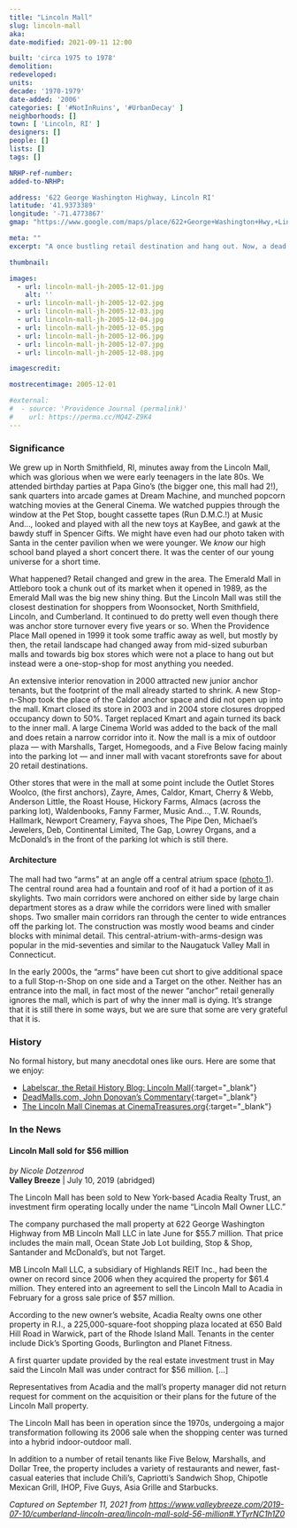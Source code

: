 ```yaml
---
title: "Lincoln Mall"
slug: lincoln-mall
aka:
date-modified: 2021-09-11 12:00

built: 'circa 1975 to 1978'
demolition:
redeveloped:
units:
decade: '1970-1979'
date-added: '2006'
categories: [ '#NotInRuins', '#UrbanDecay' ]
neighborhoods: []
town: [ 'Lincoln, RI' ]
designers: []
people: []
lists: []
tags: []

NRHP-ref-number:
added-to-NRHP:

address: '622 George Washington Highway, Lincoln RI'
latitude: '41.9373389'
longitude: '-71.4773867'
gmap: "https://www.google.com/maps/place/622+George+Washington+Hwy,+Lincoln,+RI+02865/@41.9373389,-71.4773867,17z/data=!3m1!4b1!4m5!3m4!1s0x89e44244222e1a1b:0x555815243b1c69d4!8m2!3d41.9373389!4d-71.475198"

meta: ""
excerpt: "A once bustling retail destination and hang out. Now, a dead mall? Not quite yet…"

thumbnail:

images:
  - url: lincoln-mall-jh-2005-12-01.jpg
    alt: ''
  - url: lincoln-mall-jh-2005-12-02.jpg
  - url: lincoln-mall-jh-2005-12-03.jpg
  - url: lincoln-mall-jh-2005-12-04.jpg
  - url: lincoln-mall-jh-2005-12-05.jpg
  - url: lincoln-mall-jh-2005-12-06.jpg
  - url: lincoln-mall-jh-2005-12-07.jpg
  - url: lincoln-mall-jh-2005-12-08.jpg

imagescredit:

mostrecentimage: 2005-12-01

#external:
#  - source: 'Providence Journal (permalink)'
#    url: https://perma.cc/MQ4Z-Z9K4
---
```


### Significance

We grew up in North Smithfield, RI, minutes away from the Lincoln Mall, which was glorious when we were early teenagers in the late 80s. We attended birthday parties at Papa Gino’s (the bigger one, this mall had 2!), sank quarters into arcade games at Dream Machine, and munched popcorn watching movies at the General Cinema. We watched puppies through the window at the Pet Stop, bought cassette tapes (Run D.M.C.!) at Music And…, looked and played with all the new toys at KayBee, and gawk at the bawdy stuff in Spencer Gifts. We might have even had our photo taken with Santa in the center pavilion when we were younger. We _know_ our high school band played a short concert there. It was the center of our young universe for a short time. 

What happened? Retail changed and grew in the area. The Emerald Mall in Attleboro took a chunk out of its market when it opened in 1989, as the Emerald Mall was the big new shiny thing. But the Lincoln Mall was still the closest destination for shoppers from Woonsocket, North Smithfield, Lincoln, and Cumberland. It continued to do pretty well even though there was anchor store turnover every five years or so. When the Providence Place Mall opened in 1999 it took some traffic away as well, but mostly by then, the retail landscape had changed away from mid-sized suburban malls and towards big box stores which were not a place to hang out but instead were a one-stop-shop for most anything you needed. 

An extensive interior renovation in 2000 attracted new junior anchor tenants, but the footprint of the mall already started to shrink. A new Stop-n-Shop took the place of the Caldor anchor space and did not open up into the mall. Kmart closed its store in 2003 and in 2004 store closures dropped occupancy down to 50%. Target replaced Kmart and again turned its back to the inner mall. A large Cinema World was added to the back of the mall and does retain a narrow corridor into it. Now the mall is a mix of outdoor plaza — with Marshalls, Target, Homegoods, and a Five Below facing mainly into the parking lot — and inner mall with vacant storefronts save for about 20 retail destinations. 

Other stores that were in the mall at some point include the Outlet Stores Woolco, (the first anchors), Zayre, Ames, Caldor, Kmart, Cherry & Webb, Anderson Little, the Roast House, Hickory Farms, Almacs (across the parking lot), Waldenbooks, Fanny Farmer, Music And…, T.W. Rounds, Hallmark, Newport Creamery, Fayva shoes, The Pipe Den, Michael’s Jewelers, Deb, Continental Limited, The Gap, Lowrey Organs, and a McDonald’s in the front of the parking lot which is still there.


#### Architecture

The mall had two “arms” at an angle off a central atrium space ([photo 1](#photo-lincoln-mall-jh-2005-12-01)). The central round area had a fountain and roof of it had a portion of it as skylights. Two main corridors were anchored on either side by large chain department stores as a draw while the corridors were lined with smaller shops. Two smaller main corridors ran through the center to wide entrances off the parking lot. The construction was mostly wood beams and cinder blocks with minimal detail. This central-atrium-with-arms-design was popular in the mid-seventies and similar to the Naugatuck Valley Mall in Connecticut. 

In the early 2000s, the “arms” have been cut short to give additional space to a full Stop-n-Shop on one side and a Target on the other. Neither has an entrance into the mall, in fact most of the newer “anchor” retail generally ignores the mall, which is part of why the inner mall is dying. It’s strange that it is still there in some ways, but we are sure that some are very grateful that it is. 


### History

No formal history, but many anecdotal ones like ours. Here are some that we enjoy:

+ [Labelscar, the Retail History Blog: Lincoln Mall](http://www.labelscar.com/rhode-island/lincoln-mall){:target="_blank"}
+ [DeadMalls.com, John Donovan’s Commentary](http://www.deadmalls.com/malls/lincoln_mall_ri.html){:target="_blank"}
+ [The Lincoln Mall Cinemas at CinemaTreasures.org](http://cinematreasures.org/theaters/6779){:target="_blank"}


### In the News

#### Lincoln Mall sold for $56 million

_by Nicole Dotzenrod_  
**Valley Breeze** | July 10, 2019 (abridged)

The Lincoln Mall has been sold to New York-based Acadia Realty Trust, an investment firm operating locally under the name “Lincoln Mall Owner LLC.”

The company purchased the mall property at 622 George Washington Highway from MB Lincoln Mall LLC in late June for $55.7 million. That price includes the main mall, Ocean State Job Lot building, Stop & Shop, Santander and McDonald’s, but not Target.

MB Lincoln Mall LLC, a subsidiary of Highlands REIT Inc., had been the owner on record since 2006 when they acquired the property for $61.4 million. They entered into an agreement to sell the Lincoln Mall to Acadia in February for a gross sale price of $57 million.

According to the new owner’s website, Acadia Realty owns one other property in R.I., a 225,000-square-foot shopping plaza located at 650 Bald Hill Road in Warwick, part of the Rhode Island Mall. Tenants in the center include Dick’s Sporting Goods, Burlington and Planet Fitness.

A first quarter update provided by the real estate investment trust in May said the Lincoln Mall was under contract for $56 million. […]

Representatives from Acadia and the mall’s property manager did not return request for comment on the acquisition or their plans for the future of the Lincoln Mall property.

The Lincoln Mall has been in operation since the 1970s, undergoing a major transformation following its 2006 sale when the shopping center was turned into a hybrid indoor-outdoor mall.

In addition to a number of retail tenants like Five Below, Marshalls, and Dollar Tree, the property includes a variety of restaurants and newer, fast-casual eateries that include Chili’s, Capriotti’s Sandwich Shop, Chipotle Mexican Grill, IHOP, Five Guys, Asia Grille and Starbucks.

_Captured on September 11, 2021 from https://www.valleybreeze.com/2019-07-10/cumberland-lincoln-area/lincoln-mall-sold-56-million#.YTyrNC1h1Z0_
